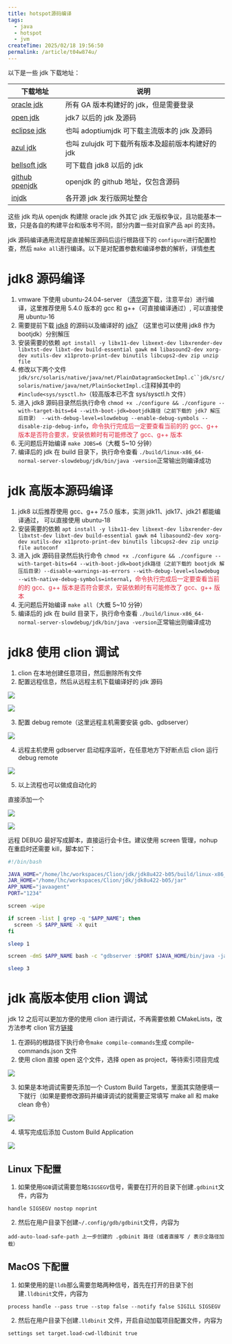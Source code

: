 ```yaml
---
title: hotspot源码编译
tags:
  - java
  - hotspot
  - jvm
createTime: 2025/02/18 19:56:50
permalink: /article/t04w874u/
---
```

以下是一些 jdk 下载地址：

| 下载地址 | 说明 |
| --- | --- |
| [oracle jdk](https://www.oracle.com/java/technologies/downloads/archive/) | 所有 GA 版本构建好的 jdk，但是需要登录 |
| [open jdk](https://jdk.java.net/archive/) | jdk7 以后的 jdk 及源码 |
| [eclipse jdk](https://adoptium.net/zh-CN/temurin/archive/) | 也叫 adoptiumjdk 可下载主流版本的 jdk 及源码 |
| [azul jdk](https://www.azul.com/downloads/?package=jdk&show-old-builds=true#zulu) | 也叫 zulujdk 可下载所有版本及超前版本构建好的 jdk |
| [bellsoft jdk](https://bell-sw.com/pages/downloads) | 可下载自 jdk8 以后的 jdk |
| [github openjdk](https://github.com/openjdk/jdk) | openjdk 的 github 地址，仅包含源码 |
| [injdk](https://www.injdk.cn/) | 各开源 jdk 发行版网址整合 |


这些 jdk 均从 openjdk 构建除 oracle jdk 外其它 jdk 无版权争议，且功能基本一致，只是各自的构建平台和版本号不同，部分内置一些对自家产品 api 的支持。

jdk 源码编译通用流程是直接解压源码后运行根路径下的 `configure`进行配置检查，然后 `make all`进行编译。以下是对配置参数和编译参数的解析，详情[参考](https://github.com/openjdk/jdk/blob/master/doc/building.md)

# jdk8 源码编译
1. vmware 下使用 ubuntu-24.04-server （[清华源](https://mirrors.tuna.tsinghua.edu.cn/ubuntu-releases/24.04/ubuntu-24.04-live-server-amd64.iso)下载，注意平台）进行编译，这里推荐使用 5.4.0 版本的 gcc 和 g++（可直接编译通过）, 可以直接使用 ubuntu-16
2. 需要提前下载 [jdk8](https://wiki.openjdk.org/display/jdk8u) 的源码以及编译好的 [jdk7](https://download.java.net/openjdk/jdk7u75/ri/openjdk-7u75-src-b13-18_dec_2014.zip) （这里也可以使用 jdk8 作为 bootjdk）分别解压
3. 安装需要的依赖 `apt install -y libx11-dev libxext-dev libxrender-dev libxtst-dev libxt-dev build-essential gawk m4 libasound2-dev xorg-dev xutils-dev x11proto-print-dev binutils libcups2-dev zip unzip file`
4. 修改以下两个文件 `jdk/src/solaris/native/java/net/PlainDatagramSocketImpl.c``jdk/src/solaris/native/java/net/PlainSocketImpl.c`注释掉其中的 `#include<sys/sysctl.h>`（较高版本已不含 sys/sysctl.h 文件）
5. 进入 jdk8 源码目录然后执行命令 `chmod +x ./configure && ./configure --with-target-bits=64 --with-boot-jdk=bootjdk路径（之前下载的 jdk7 解压后目录） --with-debug-level=slowdebug --enable-debug-symbols --disable-zip-debug-info`，<font style="color:#DF2A3F;">命令执行完成后一定要查看当前的的 gcc、g++ 版本是否符合要求，安装依赖时有可能修改了 gcc、g++ 版本</font>
6. 无问题后开始编译 `make JOBS=6`（大概 5~10 分钟）
7. 编译后的 jdk 在 build 目录下，执行命令查看 `./build/linux-x86_64-normal-server-slowdebug/jdk/bin/java -version`正常输出则编译成功

# jdk 高版本源码编译
1. jdk8 以后推荐使用 gcc、g++ 7.5.0 版本，实测 jdk11、jdk17、jdk21 都能编译通过， 可以直接使用 ubuntu-18
2. 安装需要的依赖 `apt install -y libx11-dev libxext-dev libxrender-dev libxtst-dev libxt-dev build-essential gawk m4 libasound2-dev xorg-dev xutils-dev x11proto-print-dev binutils libcups2-dev zip unzip file autoconf`
3. 进入 jdk 源码目录然后执行命令 `chmod +x ./configure && ./configure --with-target-bits=64 --with-boot-jdk=bootjdk路径（之前下载的 bootjdk 解压后目录）--disable-warnings-as-errors --with-debug-level=slowdebug --with-native-debug-symbols=internal`，<font style="color:#DF2A3F;">命令执行完成后一定要查看当前的的 gcc、g++ 版本是否符合要求，安装依赖时有可能修改了 gcc、g++ 版本</font>
4. 无问题后开始编译 `make all`（大概 5~10 分钟）
5. 编译后的 jdk 在 build 目录下，执行命令查看 `./build/linux-x86_64-normal-server-slowdebug/jdk/bin/java -version`正常输出则编译成功

# jdk8 使用 clion 调试
1. clion 在本地创建任意项目，然后删除所有文件
2. 配置远程信息，然后从远程主机下载编译好的 jdk 源码

![](../images/java/hotspot/1.png)

![](../images/java/hotspot/2.png)

3. 配置 debug remote（这里远程主机需要安装 gdb、gdbserver）

![](../images/java/hotspot/3.png)

4. 远程主机使用 gdbserver 启动程序监听，在任意地方下好断点后 clion 运行 debug remote

![](../images/java/hotspot/4.png)

5. 以上流程也可以做成自动化的

直接添加一个

![](../images/java/hotspot/5.png)

![](../images/java/hotspot/6.png)

远程 DEBUG 最好写成脚本，直接运行会卡住。建议使用 screen 管理，nohup 在重启时还需要 kill，脚本如下：

```bash
#!/bin/bash

JAVA_HOME="/home/lhc/workspaces/Clion/jdk/jdk8u422-b05/build/linux-x86_64-normal-server-slowdebug/jdk"
JAR_HOME="/home/lhc/workspaces/Clion/jdk/jdk8u422-b05/jar"
APP_NAME="javaagent"
PORT="1234"

screen -wipe

if screen -list | grep -q "$APP_NAME"; then
  screen -S $APP_NAME -X quit
fi

sleep 1

screen -dmS $APP_NAME bash -c "gdbserver :$PORT $JAVA_HOME/bin/java -javaagent:$JAR_HOME/sourcetest-1.0-SNAPSHOT.jar -jar $JAR_HOME/sourcetest-1.0-SNAPSHOT.jar"

sleep 3
```

# jdk 高版本使用 clion 调试
jdk 12 之后可以更加方便的使用 clion 进行调试，不再需要依赖 CMakeLists，改方法参考 clion 官方[链接](https://blog.jetbrains.com/clion/2020/03/openjdk-with-clion/)

1. 在源码的根路径下执行命令`make compile-commands`生成 compile-commands.json 文件
2. 使用 clion 直接 open 这个文件，选择 open as project，等待索引项目完成

![](../images/java/hotspot/7.png)

3. 如果是本地调试需要先添加一个 Custom Build Targets，里面其实随便填一下就行（如果是要修改源码并编译调试的就需要正常填写 make all 和 make clean 命令）

![](../images/java/hotspot/8.png)

4. 填写完成后添加 Custom Build Application

![](../images/java/hotspot/9.png)

## Linux 下配置
1. 如果使用`GDB`调试需要忽略`SIGSEGV`信号，需要在打开的目录下创建`.gdbinit`文件，内容为

```plain
handle SIGSEGV nostop noprint
```

2. 然后在用户目录下创建`~/.config/gdb/gdbinit`文件，内容为

```plain
add-auto-load-safe-path 上一步创建的 .gdbinit 路径（或者直接写 / 表示全路径加载）
```

## MacOS 下配置
1. 如果使用的是`lldb`那么需要忽略两种信号，首先在打开的目录下创建`.lldbinit`文件，内容为

```plain
process handle --pass true --stop false --notify false SIGILL SIGSEGV
```

2. 然后在用户目录下创建`.lldbinit` 文件，开启自动加载项目配置文件，内容为

```plain
settings set target.load-cwd-lldbinit true
```

